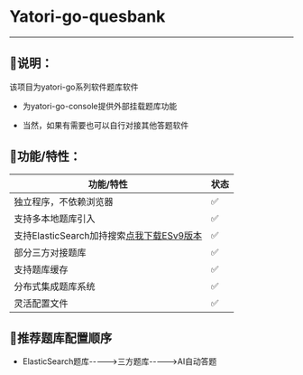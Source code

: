 # Yatori-go-quesbank

---
## 🎯说明：
该项目为yatori-go系列软件题库软件

* 为yatori-go-console提供外部挂载题库功能

* 当然，如果有需要也可以自行对接其他答题软件

## 🎯功能/特性：
| 功能/特性                                                                                                                      | 状态 |
|----------------------------------------------------------------------------------------------------------------------------| ---- |
| 独立程序，不依赖浏览器                                                                                                                | ✅    |
| 支持多本地题库引入                                                                                                                  | ✅    |
| 支持ElasticSearch加持搜索[点我下载ESv9版本](https://artifacts.elastic.co/downloads/elasticsearch/elasticsearch-9.1.4-windows-x86_64.zip) | ✅    |
| 部分三方对接题库                                                                                                                   | ✅    |
| 支持题库缓存                                                                                                                     | ✅    |
| 分布式集成题库系统                                                                                                                  | ✅    |
| 灵活配置文件                                                                                                                     | ✅    |

## 🎯推荐题库配置顺序
* ElasticSearch题库----->三方题库----->AI自动答题